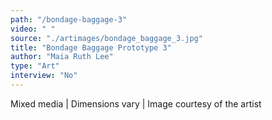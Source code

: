 ```yaml
---
path: "/bondage-baggage-3"
video: " "
source: "./artimages/bondage_baggage_3.jpg"
title: "Bondage Baggage Prototype 3"
author: "Maia Ruth Lee"
type: "Art"
interview: "No"
---
```

Mixed media | Dimensions vary | Image courtesy of the artist